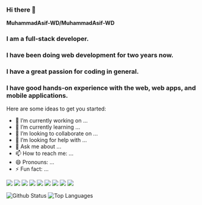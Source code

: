 ### Hi there 👋

**MuhammadAsif-WD/MuhammadAsif-WD**

### I am a full-stack developer. 
### I have been doing web development for two years now. 
### I have a great passion for coding in general. 
### I have good hands-on experience with the web, web apps, and mobile applications.

Here are some ideas to get you started:

- 🔭 I’m currently working on ...
- 🌱 I’m currently learning ...
- 👯 I’m looking to collaborate on ...
- 🤔 I’m looking for help with ...
- 💬 Ask me about ...
- 📫 How to reach me: ...
- 😄 Pronouns: ...
- ⚡ Fun fact: ...

<img src="https://img.shields.io/badge/-REACT-61DAFB?logo=react&logoColor=fff" />     <img src="https://img.shields.io/badge/-React%20Router-CA4245?logo=react%20router&logoColor=fff" />     <img src="https://img.shields.io/badge/-Redux-764ABC?logo=redux&logoColor=fff" />     <img src="https://img.shields.io/badge/-Next%20JS-000000?logo=next.js&logoColor=fff" />     <img src="https://img.shields.io/badge/-typescript-3178C6?logo=typescript&logoColor=fff" />     <img src="https://img.shields.io/badge/-Node%20js-339933?logo=node.js&logoColor=fff" />     <img src="https://img.shields.io/badge/-MongoDB-47A248?logo=mongodb&logoColor=fff" />     <img src="https://img.shields.io/badge/-Auth0-EB5424?logo=auth0&logoColor=fff" />     <img src="https://img.shields.io/badge/-Firebase-FFCA28?logo=firebase&logoColor=fff" />

![Github Status](https://github-readme-stats.vercel.app/api?username=MuhammadAsif-WD&count_private=true&show_icons=true&theme=radical)     ![Top Languages](https://github-readme-stats.vercel.app/api/top-langs/?username=MuhammadAsif-WD&show_icons=true&theme=radical)


